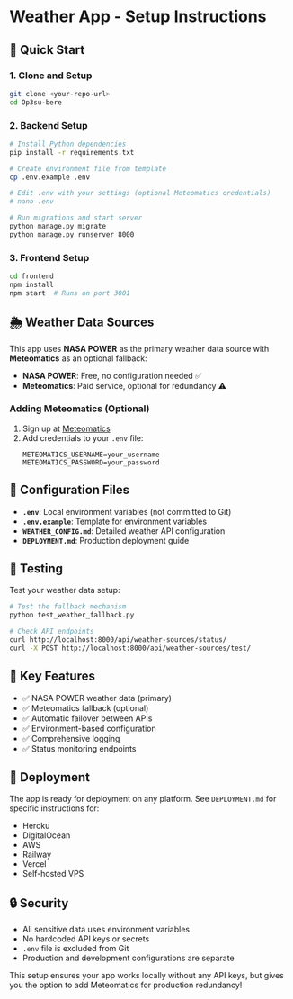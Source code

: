 # Weather App - Setup Instructions

## 🚀 Quick Start

### 1. Clone and Setup
```bash
git clone <your-repo-url>
cd Op3su-bere
```

### 2. Backend Setup
```bash
# Install Python dependencies
pip install -r requirements.txt

# Create environment file from template
cp .env.example .env

# Edit .env with your settings (optional Meteomatics credentials)
# nano .env

# Run migrations and start server
python manage.py migrate
python manage.py runserver 8000
```

### 3. Frontend Setup
```bash
cd frontend
npm install
npm start  # Runs on port 3001
```

## 🌦️ Weather Data Sources

This app uses **NASA POWER** as the primary weather data source with **Meteomatics** as an optional fallback:

- **NASA POWER**: Free, no configuration needed ✅
- **Meteomatics**: Paid service, optional for redundancy ⚠️

### Adding Meteomatics (Optional)
1. Sign up at [Meteomatics](https://www.meteomatics.com/)
2. Add credentials to your `.env` file:
   ```env
   METEOMATICS_USERNAME=your_username
   METEOMATICS_PASSWORD=your_password
   ```

## 🔧 Configuration Files

- **`.env`**: Local environment variables (not committed to Git)
- **`.env.example`**: Template for environment variables
- **`WEATHER_CONFIG.md`**: Detailed weather API configuration
- **`DEPLOYMENT.md`**: Production deployment guide

## 🧪 Testing

Test your weather data setup:
```bash
# Test the fallback mechanism
python test_weather_fallback.py

# Check API endpoints
curl http://localhost:8000/api/weather-sources/status/
curl -X POST http://localhost:8000/api/weather-sources/test/
```

## 📝 Key Features

- ✅ NASA POWER weather data (primary)
- ✅ Meteomatics fallback (optional)
- ✅ Automatic failover between APIs
- ✅ Environment-based configuration
- ✅ Comprehensive logging
- ✅ Status monitoring endpoints

## 🚀 Deployment

The app is ready for deployment on any platform. See `DEPLOYMENT.md` for specific instructions for:
- Heroku
- DigitalOcean
- AWS
- Railway
- Vercel
- Self-hosted VPS

## 🔒 Security

- All sensitive data uses environment variables
- No hardcoded API keys or secrets
- `.env` file is excluded from Git
- Production and development configurations are separate

This setup ensures your app works locally without any API keys, but gives you the option to add Meteomatics for production redundancy!